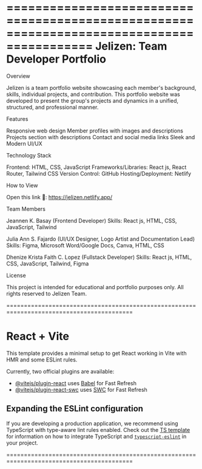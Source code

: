 ==========================================================================================
Jelizen: Team Developer Portfolio
==========================================================================================
Overview

Jelizen is a team portfolio website showcasing each member's background, skills, individual projects, and contribution. This portfolio website was developed to present the group's projects and dynamics in a unified, structured, and professional manner.

Features

Responsive web design
Member profiles with images and descriptions
Projects section with descriptions
Contact and social media links
Sleek and Modern UI/UX

Technology Stack

Frontend: HTML, CSS, JavaScript
Frameworks/Libraries: React js, React Router, Tailwind CSS
Version Control: GitHub 
Hosting/Deployment: Netlify

How to View

Open this link 🔗: https://jelizen.netlify.app/

Team Members

Jeannen K. Basay
(Frontend Developer)
Skills: React js, HTML, CSS, JavaScript, Tailwind

Julia Ann S. Fajardo 
(UI/UX Designer, Logo Artist and Documentation Lead)
Skills: Figma, Microsoft Word/Google Docs, Canva, HTML, CSS

Dhenize Krista Faith C. Lopez
(Fullstack Developer)
Skills: React js, HTML, CSS, JavaScript, Tailwind, Figma

License 

This project is intended for educational and portfolio purposes only. All rights reserved to Jelizen Team.


==========================================================================================


# React + Vite

This template provides a minimal setup to get React working in Vite with HMR and some ESLint rules.

Currently, two official plugins are available:

- [@vitejs/plugin-react](https://github.com/vitejs/vite-plugin-react/blob/main/packages/plugin-react) uses [Babel](https://babeljs.io/) for Fast Refresh
- [@vitejs/plugin-react-swc](https://github.com/vitejs/vite-plugin-react/blob/main/packages/plugin-react-swc) uses [SWC](https://swc.rs/) for Fast Refresh

## Expanding the ESLint configuration

If you are developing a production application, we recommend using TypeScript with type-aware lint rules enabled. Check out the [TS template](https://github.com/vitejs/vite/tree/main/packages/create-vite/template-react-ts) for information on how to integrate TypeScript and [`typescript-eslint`](https://typescript-eslint.io) in your project.


==========================================================================================
